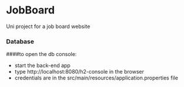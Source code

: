 # JobBoard

Uni project for a job board website

### Database
####to open the db console: 
* start the back-end app
* type http://localhost:8080/h2-console in the browser
* credentials are in the src/main/resources/application.properties file
